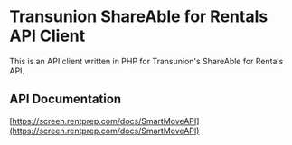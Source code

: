 # Transunion ShareAble for Rentals API Client

This is an API client written in PHP for Transunion's ShareAble for Rentals API.

## API Documentation

[https://screen.rentprep.com/docs/SmartMoveAPI](https://screen.rentprep.com/docs/SmartMoveAPI)

